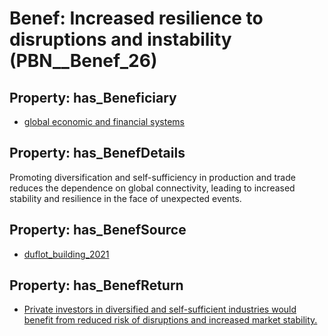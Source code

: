 # Benef: __Increased resilience to disruptions and instability__ (PBN__Benef_26)

## Property: has_Beneficiary

* [global economic and financial systems](../Stakeholder/PBN__Stakeholder_24)

## Property: has_BenefDetails

Promoting diversification and self-sufficiency in production and trade reduces the dependence on global connectivity, leading to increased stability and resilience in the face of unexpected events.

## Property: has_BenefSource

* [duflot_building_2021](../Article/PBN__Article_5)

## Property: has_BenefReturn

* [Private investors in diversified and self-sufficient industries would benefit from reduced risk of disruptions and increased market stability.](../BenefReturn/PBN__BenefReturn_26)

